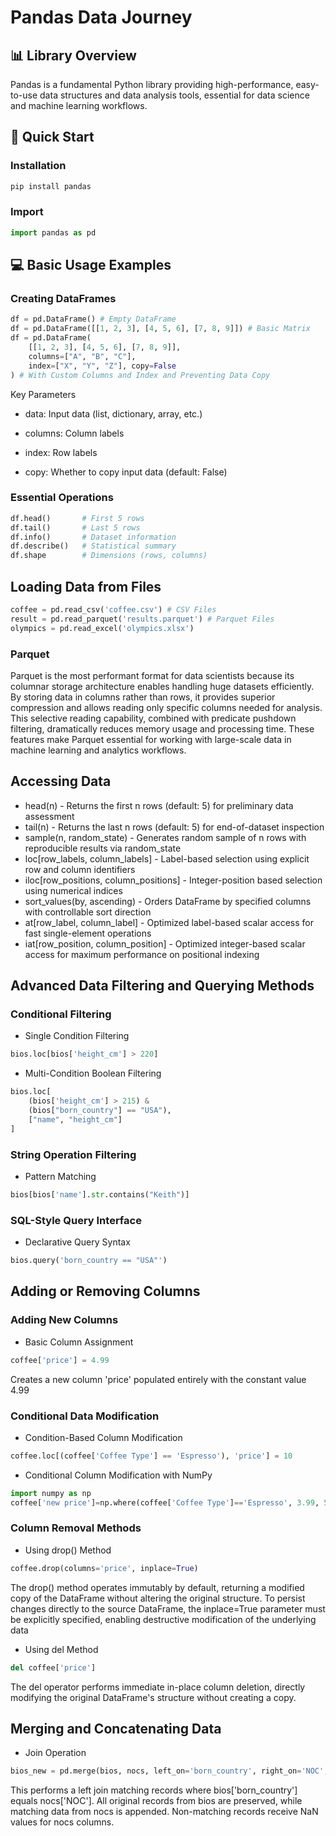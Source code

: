 # Pandas Data Journey 
##  📊 Library Overview
Pandas is a fundamental Python library providing high-performance, easy-to-use data structures and data analysis tools, essential for data science and machine learning workflows.
## 🚀 Quick Start
### Installation
```python
pip install pandas
```
### Import
```python
import pandas as pd
```

## 💻 Basic Usage Examples
### Creating DataFrames
```python
df = pd.DataFrame() # Empty DataFrame
df = pd.DataFrame([[1, 2, 3], [4, 5, 6], [7, 8, 9]]) # Basic Matrix
df = pd.DataFrame(
    [[1, 2, 3], [4, 5, 6], [7, 8, 9]],
    columns=["A", "B", "C"],
    index=["X", "Y", "Z"], copy=False
) # With Custom Columns and Index and Preventing Data Copy
```
Key Parameters
* data: Input data (list, dictionary, array, etc.)

* columns: Column labels

* index: Row labels

* copy: Whether to copy input data (default: False)

### Essential Operations
```python
df.head()       # First 5 rows
df.tail()       # Last 5 rows  
df.info()       # Dataset information
df.describe()   # Statistical summary
df.shape        # Dimensions (rows, columns)
```
## Loading Data from Files
```python
coffee = pd.read_csv('coffee.csv') # CSV Files
result = pd.read_parquet('results.parquet') # Parquet Files
olympics = pd.read_excel('olympics.xlsx')
```
### Parquet 
Parquet is the most performant format for data scientists because its columnar storage architecture enables handling huge datasets efficiently. By storing data in columns rather than rows, it provides superior compression and allows reading only specific columns needed for analysis. This selective reading capability, combined with predicate pushdown filtering, dramatically reduces memory usage and processing time. These features make Parquet essential for working with large-scale data in machine learning and analytics workflows.
## Accessing Data 
* head(n) - Returns the first n rows (default: 5) for preliminary data assessment
* tail(n) - Returns the last n rows (default: 5) for end-of-dataset inspection
* sample(n, random_state) - Generates random sample of n rows with reproducible results via random_state
* loc[row_labels, column_labels] - Label-based selection using explicit row and column identifiers
* iloc[row_positions, column_positions] - Integer-position based selection using numerical indices
* sort_values(by, ascending) - Orders DataFrame by specified columns with controllable sort direction
* at[row_label, column_label] - Optimized label-based scalar access for fast single-element operations
* iat[row_position, column_position] - Optimized integer-based scalar access for maximum performance on positional indexing
## Advanced Data Filtering and Querying Methods
### Conditional Filtering
* Single Condition Filtering
```python
bios.loc[bios['height_cm'] > 220]
```
* Multi-Condition Boolean Filtering
```python
bios.loc[
    (bios['height_cm'] > 215) & 
    (bios["born_country"] == "USA"), 
    ["name", "height_cm"]
]
```
### String Operation Filtering
* Pattern Matching
```python
bios[bios['name'].str.contains("Keith")]
```
### SQL-Style Query Interface
* Declarative Query Syntax
```python
bios.query('born_country == "USA"')
```
## Adding or Removing Columns 
### Adding New Columns
* Basic Column Assignment
```python
coffee['price'] = 4.99
```
Creates a new column 'price' populated entirely with the constant value 4.99
### Conditional Data Modification
* Condition-Based Column Modification
```python
coffee.loc[(coffee['Coffee Type'] == 'Espresso'), 'price'] = 10
```
* Conditional Column Modification with NumPy
```python
import numpy as np
coffee['new price']=np.where(coffee['Coffee Type']=='Espresso', 3.99, 5.99)
```
### Column Removal Methods
* Using drop() Method
```python
coffee.drop(columns='price', inplace=True)
```
The drop() method operates immutably by default, returning a modified copy of the DataFrame without altering the original structure. To persist changes directly to the source DataFrame, the inplace=True parameter must be explicitly specified, enabling destructive modification of the underlying data
* Using del Method
```python
del coffee['price']
```
The del operator performs immediate in-place column deletion, directly modifying the original DataFrame's structure without creating a copy. 
## Merging and Concatenating Data
* Join Operation
```python
bios_new = pd.merge(bios, nocs, left_on='born_country', right_on='NOC', how='left')
```
This performs a left join matching records where bios['born_country'] equals nocs['NOC']. All original records from bios are preserved, while matching data from nocs is appended. Non-matching records receive NaN values for nocs columns.
